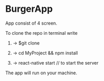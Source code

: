# BurgerApp
App consist of 4 screen.


To clone the repo in terminal write 

1) -> $git clone

2) -> cd MyProject && npm install

3) -> react-native start // to start the server

The app will run on your machine.

